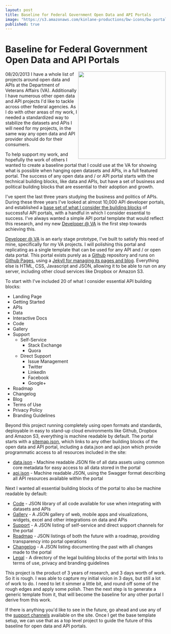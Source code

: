 ```yaml
---
layout: post
title: Baseline for Federal Government Open Data and API Portals
image: "https://s3.amazonaws.com/kinlane-productions/bw-icons/bw-portal.jpg"
published: true
---
```


# Baseline for Federal Government Open Data and API Portals
08/20/2013
<img src="https://s3.amazonaws.com/kinlane-productions/bw-icons/bw-portal.jpg" alt="" width="275" align="right" />
I have a whole list of projects around open data and APIs at the Department of Veterans Affairs (VA). Additionally I have numerous other open data and API projects I'd like to tackle across other federal agencies. As I do with other areas of my work, I needed a standardized way to stabilize the datasets and APis I will need for my projects, in the same way any open data and API provider should do for their consumers.

To help support my work, and hopefully the work of others I wanted to create a baseline portal that I could use at the VA for showing what is possible when hanging open datasets and APIs, in a full featured portal. The success of any open data and / or API portal starts with the technical building blocks, like data and APIs, but have a set of business and political building blocks that are essential to their adoption and growth.

I've spent the last three years studying the business and politics of APIs. During these three years I've looked at almost 10,000 API developer portals, and established a [base set of what I consider the building blocks](http://management.apievangelist.com/building-blocks.html) of successful API portals, with a handful in which I consider essential to success. I've always wanted a simple API portal template that would reflect this research, and my new [Developer @ VA](http://kinlane.github.io/va-developer/) is the first step towards achieving this. 

[Developer @ VA](http://kinlane.github.io/va-developer/) is an early stage prototype, I've built to satisfy this need of mine, specifically for my VA projects. I will polishing this portal and replicating as a single template that can be used for any API and / or open data portal. This portal exists purely as a [Github](https://github.com/) repository and runs on [Github Pages](http://pages.github.com/), using a [Jekyll for managing its pages and blog](http://jekyllrb.com/).  Everything else is HTML, CSS, Javascript and JSON, allowing it to be able to run on any server, including other cloud services like Dropbox or Amazon S3.

To start with I've included 20 of what I consider essential API building blocks:

* Landing Page
* Getting Started
* APIs
* Data
* Interactive Docs
* Code
* Gallery
* Support
	* Self-Service
		* Stack Exchange
		* Quora
	* Direct Support
		* Issue Management
		* Twitter
		* LinkedIn
		* Facebook
		* Google+
* Roadmap
* Changelog
* Blog
* Terms of Use
* Privacy Policy
* Branding Guidelines

Beyond this project running completely using open formats and standards, deployable in easy to stand-up cloud environments like Github, Dropbox and Amazon S3, everything is machine readable by default. The portal starts with a [sitemap.json](http://kinlane.github.io/va-developer/sitemap.json), which links to any other building blocks of the open data and API portal, including a data.json and api.json which provide programmatic access to all resources included in the site:

* [data.json](http://kinlane.github.io/va-developer/api.json) - Machine readable JSON file of all data assets using common core metadata for easy access to all data stored in the portal
* [api.json](http://kinlane.github.io/va-developer/data.json) - Machine readable JSON, using the Swagger format describing all API resources available within the portal

Next I wanted all essential building blocks of the portal to also be machine readable by default:

* [Code](http://kinlane.github.io/va-developer/code/code.json) - JSON library of all code available for use when integrating with datasets and APIs
* [Gallery](http://kinlane.github.io/va-developer/gallery/gallery.json) - A JSON gallery of web, mobile apps and visualizations, widgets, excel and other integrations on data and APis
* [Support](http://kinlane.github.io/va-developer/support/support.json) - A JSON listing of self-service and direct support channels for the portal
* [Roadmap](http://kinlane.github.io/va-developer/roadmap/roadmap.json) - JSON listings of both the future with a roadmap, providing transparency into portal operations
* [Changelog](http://kinlane.github.io/va-developer/roadmap/changelog.json) - A JSON listing documenting the past with all changes made to the portal
* [Legal](http://kinlane.github.io/va-developer/legal/legal.json) - A directory of the legal building blocks of the portal with links to terms of use, privacy and branding guidelines

This project is the product of 3 years of research, and 3 days worth of work. So it is rough. I was able to capture my initial vision in 3 days, but still a lot of work to do. I need to let it simmer a little bit, and round off some of the rough edges and apply some polish. Then the next step is to generate a generic template from it, that will become the baseline for any other portal I derive from this work.

If there is anything you'd like to see in the future, go ahead and use any of the [support channels](http://kinlane.github.io/va-developer/support/) available on the site. Once I get the base template setup, we can use that as a top level project to guide the future of this baseline for open data and API portals. 




